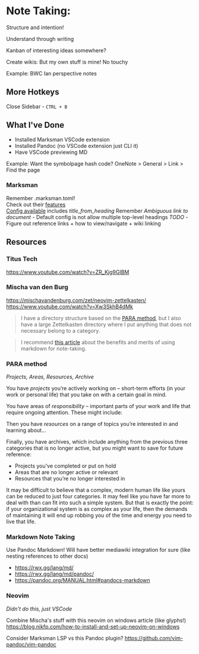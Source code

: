# Note Taking:
Structure and intention!

Understand through writing

Kanban of interesting ideas somewhere?

Create wikis: But my own stuff is mine! No touchy

Example: BWC Ian perspective notes

## More Hotkeys
Close Sidebar - `CTRL + B`

## What I've Done
- Installed Marksman VSCode extension
- Installed Pandoc (no VSCode extension just CLI it)
- Have VSCode previewing MD 

Example: Want the symbolpage hash code? OneNote > General > Link > Find the page 

### Marksman
Remember .marksman.toml!\
Check out their [features](https://github.com/artempyanykh/marksman/blob/main/docs/features.md#workspace-folders-project-roots-and-single-file-mode)\
[Config available](https://github.com/artempyanykh/marksman/blob/main/Tests/default.marksman.toml) includes *title_from_heading*
Remember *Ambiguous link to document* - Default config is not allow multiple top-level headings
_TODO_ - Figure out reference links + how to view/navigate + wiki linking

## Resources
### Titus Tech
https://www.youtube.com/watch?v=ZR_Kjg9GIBM

### Mischa van den Burg
https://mischavandenburg.com/zet/neovim-zettelkasten/
https://www.youtube.com/watch?v=Xw3SkhB4dMk

> I have a directory structure based on the [PARA method](https://fortelabs.com/blog/para/), but I also have a large Zettelkasten directory where I put anything that does not necessary belong to a category.

> I recommend [this article](https://rwx.gg/lang/md/) about the benefits and merits of using markdown for note-taking.


### PARA method
*Projects, Areas, Resources, Archive*

You have *projects* you’re actively working on – short-term efforts (in your work or personal life) that you take on with a certain goal in mind.

You have areas of *responsibility* – important parts of your work and life that require ongoing attention. These might include:

Then you have *resources* on a range of topics you’re interested in and learning about...

Finally, you have archives, which include anything from the previous three categories that is no longer active, but you might want to save for future reference:
- Projects you’ve completed or put on hold
- Areas that are no longer active or relevant
- Resources that you’re no longer interested in

It may be difficult to believe that a complex, modern human life like yours can be reduced to just four categories. It may feel like you have far more to deal with than can fit into such a simple system.
But that is exactly the point: if your organizational system is as complex as your life, then the demands of maintaining it will end up robbing you of the time and energy you need to live that life.

### Markdown Note Taking
Use Pandoc Markdown! Will have better mediawiki integration for sure (like nesting references to other docs)
- https://rwx.gg/lang/md/
- https://rwx.gg/lang/md/pandoc/
- https://pandoc.org/MANUAL.html#pandocs-markdown

### Neovim
*Didn't do this, just VSCode*

Combine Mischa's stuff with this neovim on windows article (like glyphs!)
https://blog.nikfp.com/how-to-install-and-set-up-neovim-on-windows

Consider Marksman LSP vs this Pandoc plugin?
https://github.com/vim-pandoc/vim-pandoc
